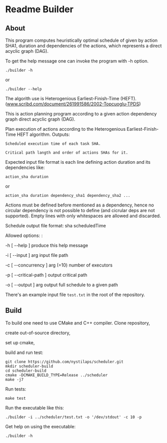 Readme Builder
==============

About
-----
This program computes heuristically optimal schedule of given 
by action SHA1, duration and dependencies of the actions, 
which represents a direct acyclic graph (DAG).

To get the help message one can invoke the program with -h option.

    ./builder -h

or

    ./builder --help


The algorith use is Heterogenious Earliest-Finish-Time (HEFT).
    (www.scribd.com/document/261991586/2002-Topcuoglu-TPDS)

This is action planning program according to a given action dependency graph direct acyclic graph (DAG). 

Plan execution of actions according to the Heterogenious Earliest-Finish-Time HEFT algorithm.
Outputs:

    Scheduled execution time of each task SHA.

    Critical path langth and order of actions SHAs for it.


Expected input file format is each line defining action duration and its dependencies like:

    action_sha duration

or

    action_sha duration dependency_sha1 dependency_sha2 ...
    
Actions must be defined before mentioned as a dependency,
hence no circular dependency is not possible to define (and cicrular deps are not supported).
Empty lines with only whitespaces are allowed and discarded.

Schedule output file format:
    sha scheduledTime

Allowed options: :

  -h [ --help ]                  produce this help message

  -i [ --input ] arg             input file path

  -c [ --concurrency ] arg (=10) number of executors

  -p [ --critical-path ]         output critical path

  -o [ --output ] arg            output full schedule to a given path


There's an example input file `test.txt` in the root of the repository.


Build
-----
To build one need to use CMake and C++ compiler.
Clone repository, 

create out-of-source directory,

set up cmake,

build and run test:


    git clone https://github.com/nystilaps/scheduler.git
    mkdir scheduler-build
    cd scheduler-build
    cmake -DCMAKE_BUILD_TYPE=Release ../scheduler
    make -j7

Run tests:

    make test 

Run the executable like this:

    ./builder -i ../scheduler/test.txt -o '/dev/stdout' -c 10 -p

Get help on using the executable:

    ./builder -h